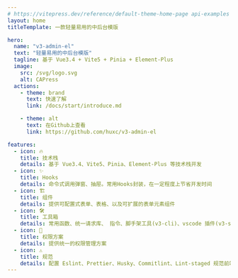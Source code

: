 ```yaml
---
# https://vitepress.dev/reference/default-theme-home-page api-examples  markdown-examples
layout: home
titleTemplate: 一款轻量易用的中后台模版

hero:
  name: "v3-admin-el"
  text: "轻量易用的中后台模版"
  tagline: 基于 Vue3.4 + Vite5 + Pinia + Element-Plus
  image:
    src: /svg/logo.svg
    alt: CAPress
  actions:
    - theme: brand
      text: 快速了解
      link: /docs/start/introduce.md

    - theme: alt
      text: 在Github上查看
      link: https://github.com/huxc/v3-admin-el

features:
  - icon: 🔥
    title: 技术栈
    details: 基于 Vue3.4、Vite5、Pinia、Element-Plus 等技术栈开发
  - icon: ✨
    title: Hooks
    details: 命令式调用弹窗、抽屉。常用Hooks封装，在一定程度上节省开发时间
  - icon: 🏗️
    title: 组件
    details: 提供可配置式表单、表格、以及可扩展的表单元素组件
  - icon: 🛠️
    title: 工具箱
    details: 常用函数、统一请求库、 指令、脚手架工具(v3-cli)、vscode 插件(v3-snippets)、自动化部署等
  - icon: 🔐
    title: 权限方案
    details: 提供统一的权限管理方案
  - icon: ⚠️
    title: 规范
    details: 配置 Eslint、Prettier、Husky、Commitlint、Lint-staged 规范前端工程代码规范
---
```


